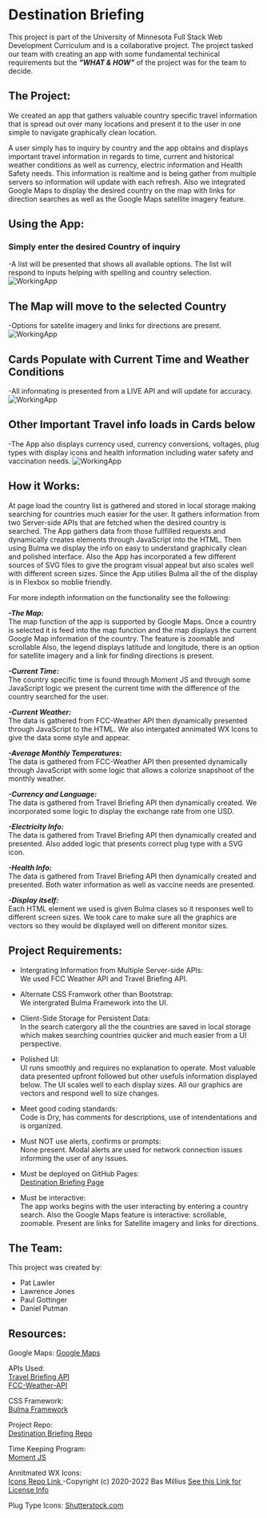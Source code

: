 # Destination Briefing
This project is part of the University of Minnesota Full Stack Web Development Curriculum and is a collaborative project.  The project tasked our team with creating an app with some fundamental techinical requirements but the ***"WHAT & HOW"*** of the project was for the team to decide. 

## The Project:
We created an app that gathers valuable country specific travel information that is spread out over many locations and present it to the user in one simple to navigate graphically clean location. 

A user simply has to inquiry by country and the app obtains and displays important travel information in regards to time, current and historical weather conditions as well as currency, electric information and Health Safety needs.  This information is realtime and is being gather from multiple servers so information will update with each refresh.  Also we integrated Google Maps to display the desired country on the map with links for direction searches as well as the Google Maps satellite imagery feature. 

## Using the App:

### Simply enter the desired Country of inquiry
-A list will be presented that shows all available options.  The list will respond to inputs helping with spelling and country selection.
![WorkingApp](./assets/images/Working-App-One.png)

## The Map will move to the selected Country
-Options for satelite imagery and links for directions are present. 
![WorkingApp](./assets/images/Satellite-Image.png)

## Cards Populate with Current Time and Weather Conditions
-All informating is presented from a LIVE API and will update for accuracy.
![WorkingApp](./assets/images/Working-App-Two.png)

## Other Important Travel info loads in Cards below
-The App also displays currency used, currency conversions, voltages, plug types with display icons and health information including water safety and vaccination needs.
![WorkingApp](./assets/images/Working-App-Three.png)


## How it Works:

At page load the country list is gathered and stored in local storage making searching for countries much easier for the user. It gathers information from two Server-side APIs that are fetched when the desired country is searched. The App gathers data from those fullfilled requests and dynamically creates elements through JavaScript into the HTML. Then using Bulma we display the info on easy to understand graphically clean and polished interface. Also the App has incorporated a few different sources of SVG files to give the program visual appeal but also scales well with different screen sizes. Since the App utilies Bulma all the of the display is in Flexbox so moblie friendly.  

For more indepth information on the functionality see the following:

***-The Map:***<br>
The map function of the app is supported by Google Maps.  Once a country is selected it is feed into the map function and the map displays the current Google Map information of the country. The feature is zoomable and scrollable  Also, the legend displays latitude and longitude, there is an option for satellite imagery and a link for finding directions is present.  

***-Current Time:***<br>
The country specific time is found through Moment JS and through some JavaScript logic we present the current time with the difference of the country searched for the user.

***-Current Weather:***<br>
The data is gathered from FCC-Weather API then dynamically presented through JavaScript to the HTML.  We also intergated annimated WX Icons to give the data some style and appear.

***-Average Monthly Temperatures:***<br>
The data is gathered from FCC-Weather API then presented dynamically through JavaScript with some logic that allows a colorize snapshoot of the monthly weather.

***-Currency and Language:***<br>
The data is gathered from Travel Briefing API then dynamically created.  We incorporated some logic to display the exchange rate from one USD.

***-Electricity Info:***<br>
The data is gathered from Travel Briefing API then dynamically created and presented.  Also added logic that presents correct plug type with a SVG icon. 

***-Health Info:***<br>
The data is gathered from Travel Briefing API then dynamically created and presented.  Both water information as well as vaccine needs are presented.  

***-Display itself:***<br>
Each HTML element we used is given Bulma clases so it responses well to different screen sizes.  We took care to make sure all the graphics are vectors so they would be displayed well on different monitor sizes.  

## Project Requirements:
- Intergrating Information from Multiple Server-side APIs:  
    We used FCC Weather API and Travel Briefing API.

- Alternate CSS Framwork other than Bootstrap:   
    We intergrated Bulma Framework into the UI.

- Client-Side Storage for Persistent Data:  
    In the search catergory all the the countries are saved in local storage which makes searching countries quicker and much easier from a UI perspective.

- Polished UI:  
    UI runs smoothly and requires no explanation to operate.  Most valuable data presented upfront followed but other usefuls information displayed below.  The UI scales well to each display sizes.  All our graphics are vectors and respond well to size changes. 

- Meet good coding standards:  
    Code is Dry, has comments for descriptions, use of intendentations and is organized.

- Must NOT use alerts, confirms or prompts:  
    None present.   Modal alerts are used for network connection issues informing the user of any issues. 

- Must be deployed on GitHub Pages:  
    <a href="https://pjlawler.github.io/destination-briefing/">Destination Briefing Page</a>

- Must be interactive:  
    The app works begins with the user interacting by entering a country search. Also the Google Maps feature is interactive: scrollable, zoomable.  Present are links for Satellite imagery and links for directions.  


## The Team:
This project was created by:
- Pat Lawler
- Lawrence Jones
- Paul Gottinger
- Daniel Putman

## Resources:
Google Maps:
<a href="https://mapsplatform.google.com/maps-products/#dynamic-maps">Google Maps </a>

APIs Used:  
<a href="https://travelbriefing.org/api">Travel Briefing API</a>  
<a href="https://fcc-weather-api.glitch.me/"> FCC-Weather-API</a> 

CSS Framework:</br>
<a href="https://bulma.io/"> Bulma Framework</a>

Project Repo:</br>
<a href="https://github.com/pjlawler/destination-briefing">Destination Briefing Repo</a>

Time Keeping Program:  
<a href="https://momentjs.com/">Moment JS</a>

Annitmated WX Icons:</br>
<a href="https://github.com/basmilius/weather-icons"> Icons Repo Link </a> -Copyright (c) 2020-2022 Bas Millius <a href="https://github.com/basmilius/weather-icons/blob/dev/LICENSE">See this Link for License Info</a>

Plug Type Icons:
<a href="https://www.shutterstock.com/image-illustration/electric-outlet-illustration-on-white-background-524251816">Shutterstock.com</a>


